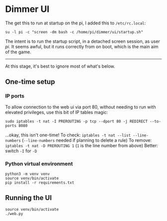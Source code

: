 
# Dimmer UI

The get this to run at startup on the pi, I added this to `/etc/rc.local`:
```
su -l pi -c "screen -dm bash -c /home/pi/dimmer/ui/startup.sh"
```
The intent is to run the startup script, in a detached screen session, as user _pi_.  It seems awful, but it runs correctly from on boot, which is the main aim of the game.


---

At this stage, it's best to ignore most of what's below.

## One-time setup
### IP ports
To allow connection to the web ui via port 80, without needing to run with elevated privileges, use this bit of IP tables magic:
```
sudo iptables -t nat -I PREROUTING -p tcp --dport 80 -j REDIRECT --to-ports 8080
```
...okay, this isn't one-time!
To check: `iptables -t nat --list --line-numbers`  (`--line-numbers` needed if planning to delete a rule)
To remove: `iptables -t nat -D PREROUTING 1`  (`1` is the line number from above)
Better: switch `-I` for `-D`

### Python virtual environment
```
python3 -m venv venv
source venv/bin/activate
pip install -r requirements.txt
```

## Running the UI

```
source venv/bin/activate
./web.py
```

